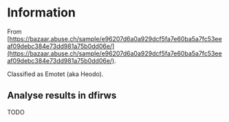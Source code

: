 # Information

From [https://bazaar.abuse.ch/sample/e96207d6a0a929dcf5fa7e60ba5a7fc53eeaf09debc384e73dd981a75b0dd06e/](https://bazaar.abuse.ch/sample/e96207d6a0a929dcf5fa7e60ba5a7fc53eeaf09debc384e73dd981a75b0dd06e/).

Classified as Emotet (aka Heodo).

## Analyse results in dfirws

TODO
